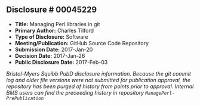 ## Disclosure # 00045229

* __Title:__ Managing Perl libraries in git
* __Primary Author:__ Charles Tilford
* __Type of Disclosure:__ Software
* __Meeting/Publication:__ GitHub Source Code Repository
* __Submission Date:__ 2017-Jan-20
* __Decision Date:__ 2017-Jan-26
* __Public Disclosure Date:__ 2017-Feb-03

_Bristol-Myers Squibb PubD disclosure information. Because the git
commit log and older file versions were not submitted for publication
approval, the repository has been purged of history from points prior
to approval. Internal BMS users can find the preceeding history in
repository `ManagePerl-PrePublication`_

